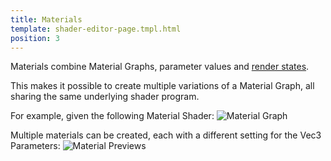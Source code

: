 ```yaml
---
title: Materials
template: shader-editor-page.tmpl.html
position: 3
---
```


Materials combine Material Graphs, parameter values and [render states][3].

This makes it possible to create multiple variations of a Material Graph, all sharing the same underlying shader program.

For example, given the following Material Shader:
![Material Graph][1]

Multiple materials can be created, each with a different setting for the Vec3 Parameters:
![Material Previews][2]

[1]: /images/shader-editor/overview-materials-graph.png
[2]: /images/shader-editor/overview-materials-previews.png
[3]: /shader-editor/window-layout/inspector-pane/material-inspector
